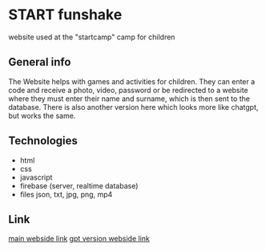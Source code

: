 # START funshake 
website used at the "startcamp" camp for children

## General info
The Website helps with games and activities for children.
They can enter a code and receive a photo, video, password or be redirected to a website
where they must enter their name and surname, which is then sent to the database.
There is also another version here which looks more like chatgpt, but works the same.

## Technologies
  * html  
  * css  
  * javascript  
  * firebase (server, realtime database)  
  * files json, txt, jpg, png, mp4  

## Link

[main webside link](fun-shake.web.app)
[gpt version webside link](https://fun-shake.web.app/gpt.html)
